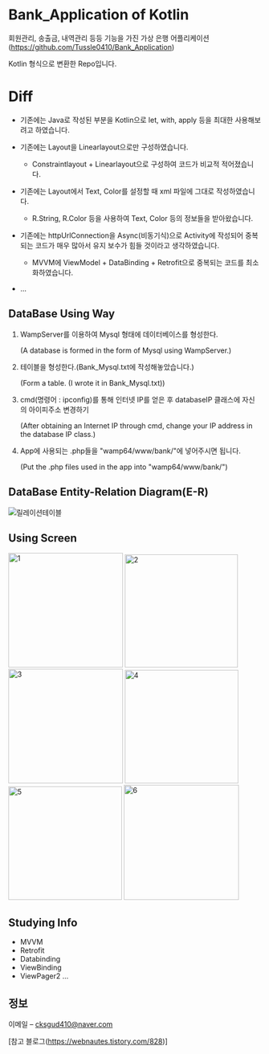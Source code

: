 # Bank_Application of Kotlin

회원관리, 송출금, 내역관리 등등 기능을 가진 가상 은행 어플리케이션(https://github.com/Tussle0410/Bank_Application)

Kotlin 형식으로 변환한 Repo입니다.

# Diff

* 기존에는 Java로 작성된 부분을 Kotlin으로 let, with, apply 등을 최대한 사용해보려고 하였습니다.


* 기존에는 Layout을 Linearlayout으로만 구성하였습니다.

   - Constraintlayout + Linearlayout으로 구성하여 코드가 비교적 적어졌습니다.
   
* 기존에는 Layout에서 Text, Color를 설정할 때 xml 파일에 그대로 작성하였습니다.

   - R.String, R.Color 등을 사용하여 Text, Color 등의 정보들을 받아왔습니다.
   

* 기존에는 httpUrlConnection을 Async(비동기식)으로 Activity에 작성되어 중복되는 코드가 매우 많아서 유지 보수가 힘들 것이라고 생각하였습니다.

   - MVVM에 ViewModel + DataBinding + Retrofit으로 중복되는 코드를 최소화하였습니다.
   
* ...

## DataBase Using Way

1. WampServer를 이용하여 Mysql 형태에 데이터베이스를 형성한다.

      (A database is formed in the form of Mysql using WampServer.)

2. 테이블을 형성한다.(Bank_Mysql.txt에 작성해놓았습니다.)

      (Form a table. (I wrote it in Bank_Mysql.txt))

3. cmd(명령어 : ipconfig)를 통해 인터넷 IP를 얻은 후 databaseIP 클래스에 자신의 아이피주소 변경하기

      (After obtaining an Internet IP through cmd, change your IP address in the database IP class.)
  
4. App에 사용되는 .php들을 "wamp64/www/bank/"에 넣어주시면 됩니다.

      (Put the .php files used in the app into "wamp64/www/bank/")



## DataBase Entity-Relation Diagram(E-R)

![릴레이션테이블](https://user-images.githubusercontent.com/69793388/139723410-bc46dcf8-585b-46f7-ad1a-b5618c89f353.png)

## Using Screen
<img width="228" alt="1" src="https://user-images.githubusercontent.com/69793388/180497546-544c663b-b933-4974-b06f-500eba3e56f5.png">
<img width="225" alt="2" src="https://user-images.githubusercontent.com/69793388/180497548-7ab9316b-e376-45a0-9498-fbf980e3114a.png">
<img width="228" alt="3" src="https://user-images.githubusercontent.com/69793388/180497550-17a27fa6-14d0-48a3-9691-f3e5d99e2cfc.png">
<img width="226" alt="4" src="https://user-images.githubusercontent.com/69793388/180497556-2a59797f-045e-4d82-be96-adfda3176864.png">
<img width="226" alt="5" src="https://user-images.githubusercontent.com/69793388/180497558-6de8c686-b2f1-4030-b06e-b6bc82f8cae6.png">
<img width="229" alt="6" src="https://user-images.githubusercontent.com/69793388/180497562-0a40be20-c4a9-4ae7-b225-e927f65fb037.png">



## Studying Info
* MVVM
* Retrofit
* Databinding
* ViewBinding
* ViewPager2
...

## 정보

이메일 – cksgud410@naver.com


[참고 블로그(https://webnautes.tistory.com/828)]

